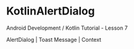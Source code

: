 # KotlinAlertDialog

Android Development / Kotlin Tutorial - Lesson 7

AlertDialog | Toast Message | Context
